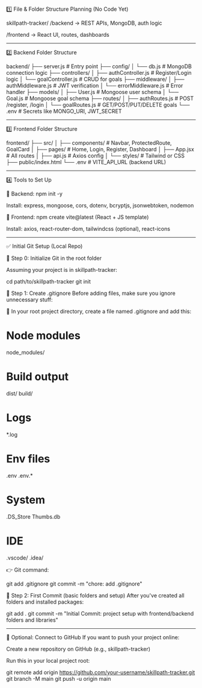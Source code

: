 
1️⃣ File & Folder Structure Planning (No Code Yet)

skillpath-tracker/
/backend → REST APIs, MongoDB, auth logic

/frontend → React UI, routes, dashboards

-------------------------------------------------------------------------------------------------

2️⃣ Backend Folder Structure

backend/
├── server.js                # Entry point
├── config/
│   └── db.js                # MongoDB connection logic
├── controllers/
│   ├── authController.js    # Register/Login logic
│   └── goalController.js    # CRUD for goals
├── middleware/
│   ├── authMiddleware.js    # JWT verification
│   └── errorMiddleware.js   # Error handler
├── models/
│   ├── User.js              # Mongoose user schema
│   └── Goal.js              # Mongoose goal schema
├── routes/
│   ├── authRoutes.js        # POST /register, /login
│   └── goalRoutes.js        # GET/POST/PUT/DELETE goals
└── .env                     # Secrets like MONGO_URI, JWT_SECRET

-------------------------------------------------------------------------------------------------

3️⃣ Frontend Folder Structure

frontend/
├── src/
│   ├── components/         # Navbar, ProtectedRoute, GoalCard
│   ├── pages/              # Home, Login, Register, Dashboard
│   ├── App.jsx             # All routes
│   ├── api.js              # Axios config
│   └── styles/             # Tailwind or CSS
├── public/index.html
└── .env                   # VITE_API_URL (backend URL)

-------------------------------------------------------------------------------------------------

4️⃣ Tools to Set Up

🧰 Backend:
npm init -y

Install: express, mongoose, cors, dotenv, bcryptjs, jsonwebtoken, nodemon

🧰 Frontend:
npm create vite@latest (React + JS template)

Install: axios, react-router-dom, tailwindcss (optional), react-icons

-------------------------------------------------------------------------------------------------

✅ Initial Git Setup (Local Repo)

🧩 Step 0: Initialize Git in the root folder

Assuming your project is in skillpath-tracker:

cd path/to/skillpath-tracker
git init

🧩 Step 1: Create .gitignore
Before adding files, make sure you ignore unnecessary stuff:

📄 In your root project directory, create a file named .gitignore and add this:

# Node modules
node_modules/
# Build output
dist/
build/
# Logs
*.log
# Env files
.env
.env.*
# System
.DS_Store
Thumbs.db
# IDE
.vscode/
.idea/

👉 Git command:

git add .gitignore
git commit -m "chore: add .gitignore"

🧩 Step 2: First Commit (basic folders and setup)
After you've created all folders and installed packages:

git add .
git commit -m "Initial Commit: project setup with frontend/backend folders and libraries"

-------------------------------------------------------------------------------------------------

🚀 Optional: Connect to GitHub
If you want to push your project online:

Create a new repository on GitHub (e.g., skillpath-tracker)

Run this in your local project root:

git remote add origin https://github.com/your-username/skillpath-tracker.git
git branch -M main
git push -u origin main